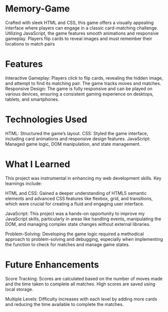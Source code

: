 # Memory-Game
Crafted with sleek HTML and CSS, this game offers a visually appealing interface where players can engage in a classic card-matching challenge. Utilizing JavaScript, the game features smooth animations and responsive gameplay. Players flip cards to reveal images and must remember their locations to match pairs
# Features
Interactive Gameplay: Players click to flip cards, revealing the hidden image, and attempt to find its matching pair. The game tracks moves and matches.
Responsive Design: The game is fully responsive and can be played on various devices, ensuring a consistent gaming experience on desktops, tablets, and smartphones.
# Technologies Used
HTML: Structured the game’s layout.
CSS: Styled the game interface, including card animations and responsive design features.
JavaScript: Managed game logic, DOM manipulation, and state management.
# What I Learned
This project was instrumental in enhancing my web development skills. Key learnings include:

HTML and CSS: Gained a deeper understanding of HTML5 semantic elements and advanced CSS features like flexbox, grid, and transitions, which were crucial for creating a fluid and engaging user interface.

JavaScript: This project was a hands-on opportunity to improve my JavaScript skills, particularly in areas like handling events, manipulating the DOM, and managing complex state changes without external libraries.

Problem-Solving: Developing the game logic required a methodical approach to problem-solving and debugging, especially when implementing the function to check for matches and manage game states.
# Future Enhancements
Score Tracking: Scores are calculated based on the number of moves made and the time taken to complete all matches. High scores are saved using local storage.

Multiple Levels: Difficulty increases with each level by adding more cards and reducing the time available to complete the matches.
